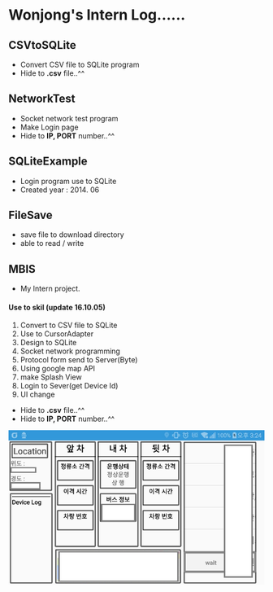 # Wonjong's Intern Log......


## CSVtoSQLite
- Convert CSV file to SQLite program
- Hide to **.csv** file..^^


## NetworkTest
- Socket network test program
- Make Login page 
- Hide to **IP, PORT** number..^^


## SQLiteExample
- Login program use to SQLite
- Created year : 2014. 06

## FileSave
- save file to download directory
- able to read / write 


## MBIS
- My Intern project.

#### Use to skil (update 16.10.05)
1. Convert to CSV file to SQLite
2. Use to CursorAdapter
3. Design to SQLite
4. Socket network programming
5. Protocol form send to Server(Byte)
6. Using google map API
7. make Splash View
8. Login to Sever(get Device Id)
9. UI change

- Hide to **.csv** file..^^
- Hide to **IP, PORT** number..^^

![Main Image](/MBIS/main.png "Main Activity")